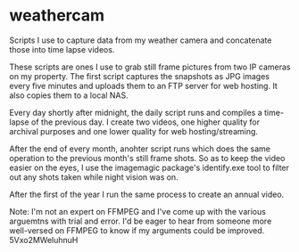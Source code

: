 # weathercam
Scripts I use to capture data from my weather camera and concatenate those into time lapse videos.

These scripts are ones I use to grab still frame pictures from two IP cameras on my property. The first script captures the snapshots
as JPG images every five minutes and uploads them to an FTP server for web hosting. It also copies them to a local NAS.

Every day shortly after midnight, the daily script runs and compiles a time-lapse of the previous day. I create two videos, one higher
quality for archival purposes and one lower quality for web hosting/streaming.

After the end of every month, anohter script runs which does the same operation to the previous month's still frame shots. So as to keep
the video easier on the eyes, I use the imagemagic package's identify.exe tool to filter out any shots taken while night vision was on.

After the first of the year I run the same process to create an annual video.

Note: I'm not an expert on FFMPEG and I've come up with the various arguemtns with trial and error. I'd be eager to hear from someone
more well-versed on FFMPEG to know if my arguments could be improved.
5Vxo2MWeluhnuH
